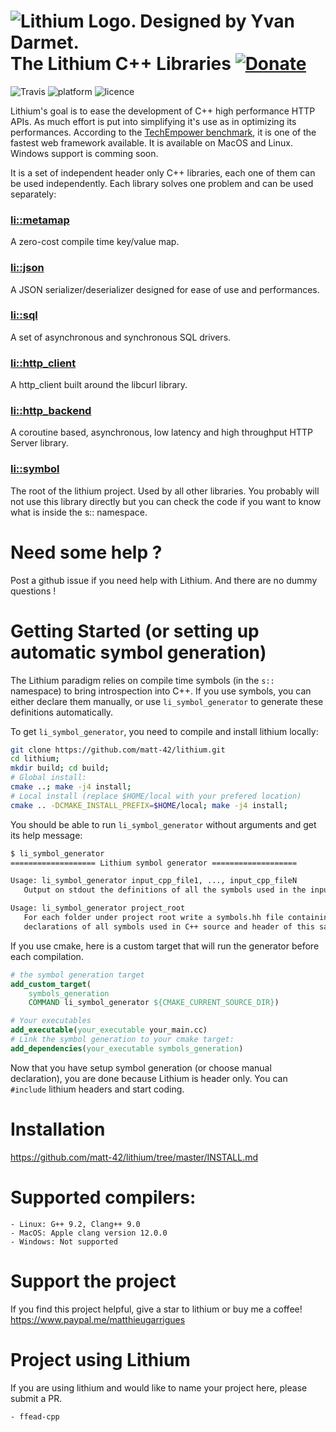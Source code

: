 
![Lithium Logo. Designed by Yvan Darmet.](https://github.com/matt-42/lithium/raw/master/lithium_logo.png)
The Lithium C++ Libraries [![Donate](https://img.shields.io/badge/Donate-PayPal-green.svg)](https://www.paypal.me/matthieugarrigues)
========================

![Travis](https://travis-ci.com/matt-42/lithium.svg?branch=master) ![platform](https://img.shields.io/badge/platform-Linux%20%7C%20MacOS-yellow) ![licence](https://img.shields.io/badge/licence-MIT-blue)

Lithium's goal is to ease the development of C++ high performance HTTP
APIs. As much effort is put into simplifying it's use as in optimizing its performances.
According to the [TechEmpower
benchmark](https://tfb-status.techempower.com), it is one of the
fastest web framework available. It is available on MacOS and Linux. Windows support is comming soon.

It is a set of independent header only C++ libraries, each one of them can be used
independently. Each library solves one problem and can be used
separately:

### [li::metamap](https://github.com/matt-42/lithium/tree/master/libraries/metamap)

A zero-cost compile time key/value map.

### [li::json](https://github.com/matt-42/lithium/tree/master/libraries/json)

A JSON serializer/deserializer designed for
ease of use and performances.

### [li::sql](https://github.com/matt-42/lithium/tree/master/libraries/sql)

A set of asynchronous and synchronous SQL drivers.

### [li::http_client](https://github.com/matt-42/lithium/tree/master/libraries/http_client)

A http_client built around the libcurl library.

### [li::http_backend](https://github.com/matt-42/lithium/tree/master/libraries/http_backend)

A coroutine based, asynchronous, low latency and high throughput HTTP Server library.

### [li::symbol](https://github.com/matt-42/lithium/tree/master/libraries/symbol)

The root of the lithium project. Used by all other libraries.
You probably will not use this library directly but
you can check the code if you want to know what is inside the s:: namespace.

# Need some help ?

Post a github issue if you need help with Lithium. And there are no dummy questions !

# Getting Started (or setting up automatic symbol generation)

The Lithium paradigm relies on compile time symbols (in the `s::` namespace) to bring introspection
into C++. If you use symbols, you can either declare them manually, or use `li_symbol_generator` to generate
these definitions automatically.

To get `li_symbol_generator`, you need to compile and install lithium locally:

```sh
git clone https://github.com/matt-42/lithium.git
cd lithium;
mkdir build; cd build;
# Global install:
cmake ..; make -j4 install;
# Local install (replace $HOME/local with your prefered location)
cmake .. -DCMAKE_INSTALL_PREFIX=$HOME/local; make -j4 install;
```

You should be able to run `li_symbol_generator` without arguments and get its help message:
```sh
$ li_symbol_generator
=================== Lithium symbol generator ===================

Usage: li_symbol_generator input_cpp_file1, ..., input_cpp_fileN
   Output on stdout the definitions of all the symbols used in the input files.

Usage: li_symbol_generator project_root
   For each folder under project root write a symbols.hh file containing the
   declarations of all symbols used in C++ source and header of this same directory.
```

If you use cmake, here is a custom target that will run the generator before each compilation.
```cmake
# the symbol generation target
add_custom_target(
    symbols_generation
    COMMAND li_symbol_generator ${CMAKE_CURRENT_SOURCE_DIR})

# Your executables
add_executable(your_executable your_main.cc)
# Link the symbol generation to your cmake target:
add_dependencies(your_executable symbols_generation)
```

Now that you have setup symbol generation (or choose manual declaration), you are done because 
Lithium is header only. You can `#include` lithium headers and start coding. 

# Installation

https://github.com/matt-42/lithium/tree/master/INSTALL.md


# Supported compilers:
    - Linux: G++ 9.2, Clang++ 9.0
    - MacOS: Apple clang version 12.0.0 
    - Windows: Not supported

# Support the project

If you find this project helpful, give a star to lithium or buy me a coffee!
https://www.paypal.me/matthieugarrigues

# Project using Lithium

If you are using lithium and would like to name your project here, please submit a PR.

    - ffead-cpp